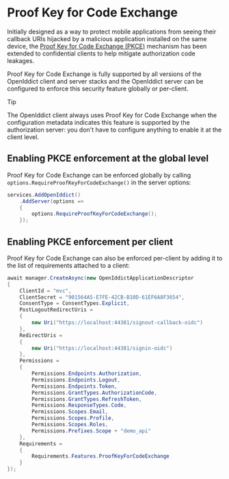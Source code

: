 # Proof Key for Code Exchange <Badge type="warning" text="client" /><Badge type="danger" text="server" />

Initially designed as a way to protect mobile applications from seeing their callback URIs hijacked by a malicious application installed
on the same device, the [Proof Key for Code Exchange (PKCE)](https://tools.ietf.org/html/rfc7636) mechanism has been extended to
confidential clients to help mitigate authorization code leakages.

Proof Key for Code Exchange is fully supported by all versions of the OpenIddict client and server stacks
and the OpenIddict server can be configured to enforce this security feature globally or per-client.

> [!TIP]
> The OpenIddict client always uses Proof Key for Code Exchange when the configuration metadata indicates this feature
> is supported by the authorization server: you don't have to configure anything to enable it at the client level.

## Enabling PKCE enforcement at the global level <Badge type="danger" text="server" />

Proof Key for Code Exchange can be enforced globally by calling `options.RequireProofKeyForCodeExchange()` in the server options:

```csharp
services.AddOpenIddict()
    .AddServer(options =>
    {
        options.RequireProofKeyForCodeExchange();
    });
```

## Enabling PKCE enforcement per client <Badge type="danger" text="server" />

Proof Key for Code Exchange can also be enforced per-client by adding it to the list of requirements attached to a client:

```csharp
await manager.CreateAsync(new OpenIddictApplicationDescriptor
{
    ClientId = "mvc",
    ClientSecret = "901564A5-E7FE-42CB-B10D-61EF6A8F3654",
    ConsentType = ConsentTypes.Explicit,
    PostLogoutRedirectUris =
    {
        new Uri("https://localhost:44381/signout-callback-oidc")
    },
    RedirectUris =
    {
        new Uri("https://localhost:44381/signin-oidc")
    },
    Permissions =
    {
        Permissions.Endpoints.Authorization,
        Permissions.Endpoints.Logout,
        Permissions.Endpoints.Token,
        Permissions.GrantTypes.AuthorizationCode,
        Permissions.GrantTypes.RefreshToken,
        Permissions.ResponseTypes.Code,
        Permissions.Scopes.Email,
        Permissions.Scopes.Profile,
        Permissions.Scopes.Roles,
        Permissions.Prefixes.Scope + "demo_api"
    },
    Requirements =
    {
        Requirements.Features.ProofKeyForCodeExchange
    }
});
```
